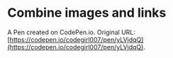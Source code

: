 # Combine images and links

A Pen created on CodePen.io. Original URL: [https://codepen.io/codegirl007/pen/yLVjdqQ](https://codepen.io/codegirl007/pen/yLVjdqQ).


